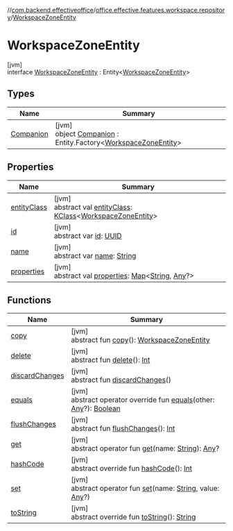 //[com.backend.effectiveoffice](../../../index.md)/[office.effective.features.workspace.repository](../index.md)/[WorkspaceZoneEntity](index.md)

# WorkspaceZoneEntity

[jvm]\
interface [WorkspaceZoneEntity](index.md) : Entity&lt;[WorkspaceZoneEntity](index.md)&gt;

## Types

| Name | Summary |
|---|---|
| [Companion](-companion/index.md) | [jvm]<br>object [Companion](-companion/index.md) : Entity.Factory&lt;[WorkspaceZoneEntity](index.md)&gt; |

## Properties

| Name | Summary |
|---|---|
| [entityClass](index.md#-361794977%2FProperties%2F-1216412040) | [jvm]<br>abstract val [entityClass](index.md#-361794977%2FProperties%2F-1216412040): [KClass](https://kotlinlang.org/api/latest/jvm/stdlib/kotlin.reflect/-k-class/index.html)&lt;[WorkspaceZoneEntity](index.md)&gt; |
| [id](id.md) | [jvm]<br>abstract var [id](id.md): [UUID](https://docs.oracle.com/javase/8/docs/api/java/util/UUID.html) |
| [name](name.md) | [jvm]<br>abstract var [name](name.md): [String](https://kotlinlang.org/api/latest/jvm/stdlib/kotlin/-string/index.html) |
| [properties](index.md#-795754829%2FProperties%2F-1216412040) | [jvm]<br>abstract val [properties](index.md#-795754829%2FProperties%2F-1216412040): [Map](https://kotlinlang.org/api/latest/jvm/stdlib/kotlin.collections/-map/index.html)&lt;[String](https://kotlinlang.org/api/latest/jvm/stdlib/kotlin/-string/index.html), [Any](https://kotlinlang.org/api/latest/jvm/stdlib/kotlin/-any/index.html)?&gt; |

## Functions

| Name | Summary |
|---|---|
| [copy](index.md#-1367681679%2FFunctions%2F-1216412040) | [jvm]<br>abstract fun [copy](index.md#-1367681679%2FFunctions%2F-1216412040)(): [WorkspaceZoneEntity](index.md) |
| [delete](index.md#1585744315%2FFunctions%2F-1216412040) | [jvm]<br>abstract fun [delete](index.md#1585744315%2FFunctions%2F-1216412040)(): [Int](https://kotlinlang.org/api/latest/jvm/stdlib/kotlin/-int/index.html) |
| [discardChanges](index.md#-2020748447%2FFunctions%2F-1216412040) | [jvm]<br>abstract fun [discardChanges](index.md#-2020748447%2FFunctions%2F-1216412040)() |
| [equals](index.md#-1739296901%2FFunctions%2F-1216412040) | [jvm]<br>abstract operator override fun [equals](index.md#-1739296901%2FFunctions%2F-1216412040)(other: [Any](https://kotlinlang.org/api/latest/jvm/stdlib/kotlin/-any/index.html)?): [Boolean](https://kotlinlang.org/api/latest/jvm/stdlib/kotlin/-boolean/index.html) |
| [flushChanges](index.md#-1059296249%2FFunctions%2F-1216412040) | [jvm]<br>abstract fun [flushChanges](index.md#-1059296249%2FFunctions%2F-1216412040)(): [Int](https://kotlinlang.org/api/latest/jvm/stdlib/kotlin/-int/index.html) |
| [get](index.md#1251116358%2FFunctions%2F-1216412040) | [jvm]<br>abstract operator fun [get](index.md#1251116358%2FFunctions%2F-1216412040)(name: [String](https://kotlinlang.org/api/latest/jvm/stdlib/kotlin/-string/index.html)): [Any](https://kotlinlang.org/api/latest/jvm/stdlib/kotlin/-any/index.html)? |
| [hashCode](index.md#-265530613%2FFunctions%2F-1216412040) | [jvm]<br>abstract override fun [hashCode](index.md#-265530613%2FFunctions%2F-1216412040)(): [Int](https://kotlinlang.org/api/latest/jvm/stdlib/kotlin/-int/index.html) |
| [set](index.md#267402869%2FFunctions%2F-1216412040) | [jvm]<br>abstract operator fun [set](index.md#267402869%2FFunctions%2F-1216412040)(name: [String](https://kotlinlang.org/api/latest/jvm/stdlib/kotlin/-string/index.html), value: [Any](https://kotlinlang.org/api/latest/jvm/stdlib/kotlin/-any/index.html)?) |
| [toString](index.md#-443696678%2FFunctions%2F-1216412040) | [jvm]<br>abstract override fun [toString](index.md#-443696678%2FFunctions%2F-1216412040)(): [String](https://kotlinlang.org/api/latest/jvm/stdlib/kotlin/-string/index.html) |

